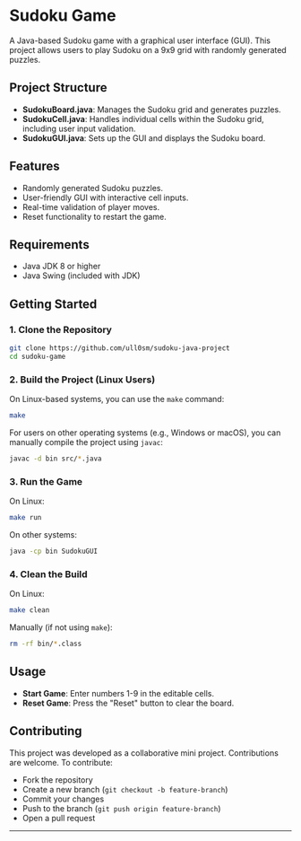 # Sudoku Game

A Java-based Sudoku game with a graphical user interface (GUI). This project allows users to play Sudoku on a 9x9 grid with randomly generated puzzles.

## Project Structure

- **SudokuBoard.java**: Manages the Sudoku grid and generates puzzles.
- **SudokuCell.java**: Handles individual cells within the Sudoku grid, including user input validation.
- **SudokuGUI.java**: Sets up the GUI and displays the Sudoku board.

## Features

- Randomly generated Sudoku puzzles.
- User-friendly GUI with interactive cell inputs.
- Real-time validation of player moves.
- Reset functionality to restart the game.

## Requirements

- Java JDK 8 or higher
- Java Swing (included with JDK)

## Getting Started

### 1. Clone the Repository
```bash
git clone https://github.com/ull0sm/sudoku-java-project
cd sudoku-game
```

### 2. Build the Project (Linux Users)
On Linux-based systems, you can use the `make` command:
```bash
make
```

For users on other operating systems (e.g., Windows or macOS), you can manually compile the project using `javac`:
```bash
javac -d bin src/*.java
```

### 3. Run the Game
On Linux:
```bash
make run
```

On other systems:
```bash
java -cp bin SudokuGUI
```

### 4. Clean the Build
On Linux:
```bash
make clean
```

Manually (if not using `make`):
```bash
rm -rf bin/*.class
```

## Usage

- **Start Game**: Enter numbers 1-9 in the editable cells.
- **Reset Game**: Press the "Reset" button to clear the board.

## Contributing

This project was developed as a collaborative mini project. Contributions are welcome. To contribute:
- Fork the repository
- Create a new branch (`git checkout -b feature-branch`)
- Commit your changes
- Push to the branch (`git push origin feature-branch`)
- Open a pull request
---
